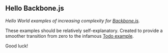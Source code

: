 ## Hello Backbone.js
_Hello World examples of increasing complexity for [Backbone.js](https://github.com/documentcloud/backbone)._

These examples should be relatively self-explanatory. Created to provide a smoother transition from zero to the infamous [Todo example](http://documentcloud.github.com/backbone/docs/todos.html).

Good luck!

